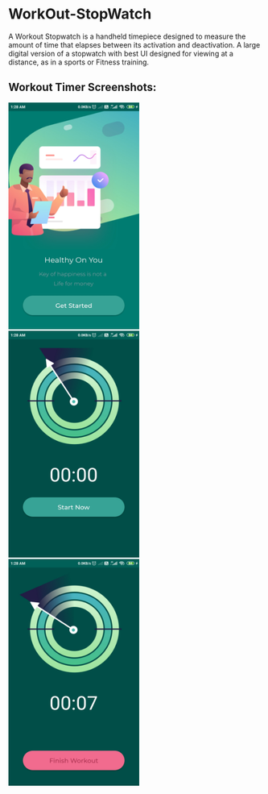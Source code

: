 # WorkOut-StopWatch
A Workout Stopwatch is a handheld timepiece designed to measure the amount of time that elapses between its activation and deactivation. A large digital version of a stopwatch with best UI designed for viewing at a distance, as in a sports or Fitness training.

## Workout Timer Screenshots: 
<p float="left">
 <img src="https://github.com/deepakjaiswal2018/WorkOut-StopWatch/blob/master/demo/preview1.jpg" width="260" height="450" />
<img src="https://github.com/deepakjaiswal2018/WorkOut-StopWatch/blob/master/demo/preview2.jpg" width="260" height="450" />
<img src="https://github.com/deepakjaiswal2018/WorkOut-StopWatch/blob/master/demo/preview3.jpg" width="260" height="450" />
</p>
